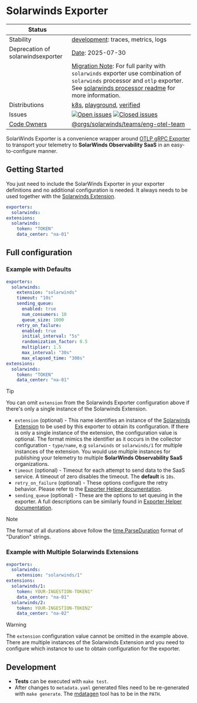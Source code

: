 # Solarwinds Exporter

<!-- distribution links hack -->
[verified]: https://github.com/solarwinds/solarwinds-otel-collector-releases/tree/main/distributions/verified
[playground]: https://github.com/solarwinds/solarwinds-otel-collector-releases/tree/main/distributions/playground
[k8s]: https://github.com/solarwinds/solarwinds-otel-collector-releases/tree/main/distributions/k8s

<!-- status autogenerated section -->
| Status        |           |
| ------------- |-----------|
| Stability     | [development]: traces, metrics, logs   |
| Deprecation of solarwindsexporter | [Date]: 2025-07-30   |
|                      | [Migration Note]: For full parity with `solarwinds` exporter use combination of `solarwinds` processor and `otlp` exporter. See [solarwinds processor readme](../../processor/solarwindsprocessor/README.md) for more information.   |
| Distributions | [k8s], [playground], [verified] |
| Issues        | [![Open issues](https://img.shields.io/github/issues-search/solarwinds/solarwinds-otel-collector-contrib?query=is%3Aissue%20is%3Aopen%20label%3Aexporter%2Fsolarwinds%20&label=open&color=orange&logo=opentelemetry)](https://github.com/solarwinds/solarwinds-otel-collector-contrib/issues?q=is%3Aopen+is%3Aissue+label%3Aexporter%2Fsolarwinds) [![Closed issues](https://img.shields.io/github/issues-search/solarwinds/solarwinds-otel-collector-contrib?query=is%3Aissue%20is%3Aclosed%20label%3Aexporter%2Fsolarwinds%20&label=closed&color=blue&logo=opentelemetry)](https://github.com/solarwinds/solarwinds-otel-collector-contrib/issues?q=is%3Aclosed+is%3Aissue+label%3Aexporter%2Fsolarwinds) |
| [Code Owners](https://github.com/open-telemetry/opentelemetry-collector-contrib/blob/main/CONTRIBUTING.md#becoming-a-code-owner)    | [@orgs/solarwinds/teams/eng-otel-team](https://www.github.com/orgs/solarwinds/teams/eng-otel-team) |

[development]: https://github.com/open-telemetry/opentelemetry-collector/blob/main/docs/component-stability.md#development
[Date]: https://github.com/open-telemetry/opentelemetry-collector/blob/main/docs/component-stability.md#deprecation-information
[Migration Note]: https://github.com/open-telemetry/opentelemetry-collector/blob/main/docs/component-stability.md#deprecation-information
[k8s]: https://github.com/open-telemetry/opentelemetry-collector-releases/tree/main/distributions/otelcol-k8s
[playground]: 
[verified]: 
<!-- end autogenerated section -->

SolarWinds Exporter is a convenience wrapper around [OTLP gRPC Exporter](https://github.com/open-telemetry/opentelemetry-collector/blob/main/exporter/otlpexporter/README.md) to transport your telemetry to **SolarWinds Observability SaaS** in an easy-to-configure manner.

## Getting Started

You just need to include the SolarWinds Exporter in your exporter definitions and no additional configuration is needed. It always needs to be used together with the [Solarwinds Extension](../../extension/solarwindsextension).

```yaml
exporters:
  solarwinds:
extensions:
  solarwinds:
    token: "TOKEN"
    data_center: "na-01"
```

## Full configuration

### Example with Defaults
```yaml
exporters:
  solarwinds:
    extension: "solarwinds"
    timeout: "10s"
    sending_queue:
      enabled: true
      num_consumers: 10
      queue_size: 1000
    retry_on_failure:
      enabled: true
      initial_interval: "5s"
      randomization_factor: 0.5
      multiplier: 1.5
      max_interval: "30s"
      max_elapsed_time: "300s"
extensions:
  solarwinds:
    token: "TOKEN"
    data_center: "na-01"
```
> [!TIP]  
> You can omit `extension` from the Solarwinds Exporter configuration above if there's only a single instance of the Solarwinds Extension.

- `extension` (optional) - This name identifies an instance of the [Solarwinds Extension](../../extension/solarwindsextension) to be used by this exporter to obtain its configuration. 
   If there is only a single instance of the extension, the configuration value is optional. The format mimics the identifier as it occurs in the collector configuration - 
   `type/name`, e.g `solarwinds` or `solarwinds/1` for multiple instances of the extension. You would use multiple instances for publishing your telemetry to 
   multiple **SolarWinds Observability SaaS** organizations.
- `timeout` (optional) - Timeout for each attempt to send data to the SaaS service. A timeout of zero disables the timeout. The **default** is `10s`.
- `retry_on_failure` (optional) - These options configure the retry behavior. Please refer to the [Exporter Helper documentation](https://github.com/open-telemetry/opentelemetry-collector/blob/main/exporter/exporterhelper/README.md).
- `sending_queue` (optional) - These are the options to set queuing in the exporter. A full descriptions can be similarly found in [Exporter Helper documentation](https://github.com/open-telemetry/opentelemetry-collector/blob/main/exporter/exporterhelper/README.md).

> [!NOTE]  
> The format of all durations above follow the [time.ParseDuration](https://pkg.go.dev/time#ParseDuration) format of "Duration" strings.

### Example with Multiple Solarwinds Extensions
```yaml
exporters:
  solarwinds:
    extension: "solarwinds/1"
extensions:
  solarwinds/1:
    token: YOUR-INGESTION-TOKEN1"
    data_center: "na-01"
  solarwinds/2:
    token: YOUR-INGESTION-TOKEN2"
    data_center: "na-02"
```
> [!WARNING]
> The `extension` configuration value cannot be omitted in the example above. 
> There are multiple instances of the Solarwinds Extension and you need to
> configure which instance to use to obtain configuration for the exporter.

## Development
- **Tests** can be executed with `make test`.
- After changes to `metadata.yaml` generated files need to be re-generated with `make generate`. The [mdatagen](http://go.opentelemetry.io/collector/cmd/mdatagen) tool has to be in the `PATH`.

